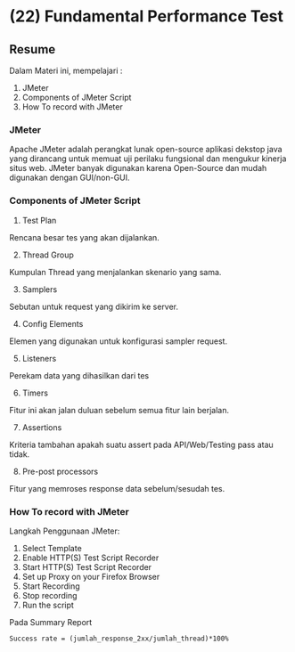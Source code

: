 # (22) Fundamental Performance Test

## Resume 

Dalam Materi ini, mempelajari :
1. JMeter 
2. Components of JMeter Script
3. How To record with JMeter

### JMeter 
Apache JMeter adalah perangkat lunak open-source aplikasi dekstop java yang dirancang untuk memuat uji perilaku fungsional dan mengukur kinerja situs web. JMeter banyak digunakan karena Open-Source dan mudah digunakan dengan GUI/non-GUI.

### Components of JMeter Script
1. Test Plan

Rencana besar tes yang akan dijalankan.

2. Thread Group

Kumpulan Thread yang menjalankan skenario yang sama.

3. Samplers

Sebutan untuk request yang dikirim ke server.

4. Config Elements

Elemen yang digunakan untuk konfigurasi sampler request.

5. Listeners

Perekam data yang dihasilkan dari tes

6. Timers

Fitur ini akan jalan duluan sebelum semua fitur lain berjalan.

7. Assertions

Kriteria tambahan apakah suatu assert pada API/Web/Testing pass atau tidak.

8. Pre-post processors

Fitur yang memroses response data sebelum/sesudah tes.

### How To record with JMeter
Langkah Penggunaan JMeter:
1. Select Template
2. Enable HTTP(S) Test Script Recorder
3. Start HTTP(S) Test Script Recorder
4. Set up Proxy on your Firefox Browser
5. Start Recording
6. Stop recording
7. Run the script


Pada Summary Report
``` 
Success rate = (jumlah_response_2xx/jumlah_thread)*100%
```



